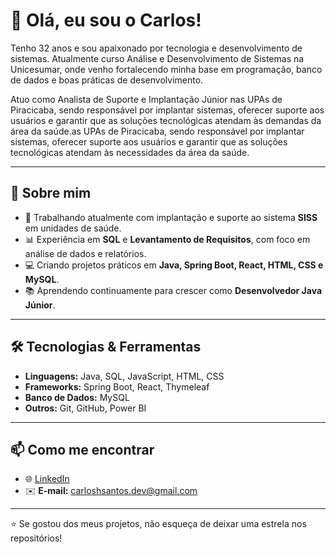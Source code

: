 # 👋 Olá, eu sou o Carlos!

Tenho 32 anos e sou apaixonado por tecnologia e desenvolvimento de sistemas.
Atualmente curso Análise e Desenvolvimento de Sistemas na Unicesumar, onde venho fortalecendo minha base em programação, banco de dados e boas práticas de desenvolvimento.

Atuo como Analista de Suporte e Implantação Júnior nas UPAs de Piracicaba, sendo responsável por implantar sistemas, oferecer suporte aos usuários e garantir que as soluções tecnológicas atendam às demandas da área da saúde.as UPAs de Piracicaba, sendo responsável por implantar sistemas, oferecer suporte aos usuários e garantir que as soluções tecnológicas atendam às necessidades da área da saúde.

---

## 🚀 Sobre mim
- 🔭 Trabalhando atualmente com implantação e suporte ao sistema **SISS** em unidades de saúde.  
- 📊 Experiência em **SQL** e **Levantamento de Requisitos**, com foco em análise de dados e relatórios.  
- 💻 Criando projetos práticos em **Java, Spring Boot, React, HTML, CSS e MySQL**.  
- 📚 Aprendendo continuamente para crescer como **Desenvolvedor Java Júnior**.  

---

## 🛠️ Tecnologias & Ferramentas
- **Linguagens:** Java, SQL, JavaScript, HTML, CSS  
- **Frameworks:** Spring Boot, React, Thymeleaf  
- **Banco de Dados:** MySQL  
- **Outros:** Git, GitHub, Power BI  

---

## 📫 Como me encontrar
- 🌐 [LinkedIn](https://www.linkedin.com/in/devcarloshcsantos/)  
- ✉️ **E-mail:** carloshsantos.dev@gmail.com  

---

⭐ Se gostou dos meus projetos, não esqueça de deixar uma estrela nos repositórios!
